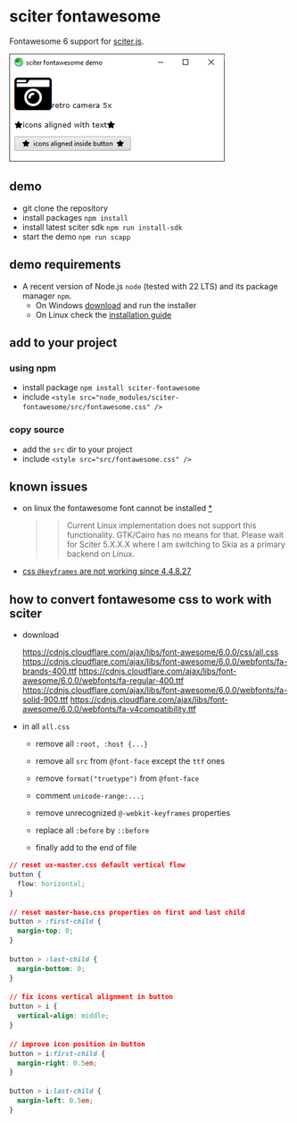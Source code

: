 # sciter fontawesome

Fontawesome 6 support for [sciter.js](https://sciter.com/).

![sciter fontawesome](https://github.com/8ctopus/sciter-fontawesome/raw/master/screenshot.png)

## demo

- git clone the repository
- install packages `npm install`
- install latest sciter sdk `npm run install-sdk`
- start the demo `npm run scapp`

## demo requirements

- A recent version of Node.js `node` (tested with 22 LTS) and its package manager `npm`.
    - On Windows [download](https://nodejs.dev/download/) and run the installer
    - On Linux check the [installation guide](https://www.digitalocean.com/community/tutorials/how-to-install-node-js-on-ubuntu-20-04#option-2-%E2%80%94-installing-node-js-with-apt-using-a-nodesource-ppa)

## add to your project

### using npm

- install package `npm install sciter-fontawesome`
- include `<style src="node_modules/sciter-fontawesome/src/fontawesome.css" />`

### copy source

- add the `src` dir to your project
- include `<style src="src/fontawesome.css" />`

## known issues

- on linux the fontawesome font cannot be installed [\*](https://sciter.com/forums/topic/css-load-font-on-linux-fails/)

    >> Current Linux implementation does not support this functionality.
    >> GTK/Cairo has no means for that.
    >> Please wait for Sciter 5.X.X.X where I am switching to Skia as a primary backend on Linux.

- [css `@keyframes` are not working since 4.4.8.27](https://sciter.com/forums/topic/css-keyframes-issue/)

## how to convert fontawesome css to work with sciter

- download

    https://cdnjs.cloudflare.com/ajax/libs/font-awesome/6.0.0/css/all.css
    https://cdnjs.cloudflare.com/ajax/libs/font-awesome/6.0.0/webfonts/fa-brands-400.ttf
    https://cdnjs.cloudflare.com/ajax/libs/font-awesome/6.0.0/webfonts/fa-regular-400.ttf
    https://cdnjs.cloudflare.com/ajax/libs/font-awesome/6.0.0/webfonts/fa-solid-900.ttf
    https://cdnjs.cloudflare.com/ajax/libs/font-awesome/6.0.0/webfonts/fa-v4compatibility.ttf

- in all `all.css`

    - remove all `:root, :host {...}`
    - remove all `src` from `@font-face` except the `ttf` ones
    - remove `format("truetype")` from `@font-face`
    - comment `unicode-range:...;`

    - remove unrecognized `@-webkit-keyframes` properties
    - replace all `:before` by `::before`
    - finally add to the end of file

```css
// reset ux-master.css default vertical flow
button {
  flow: horizontal;
}

// reset master-base.css properties on first and last child
button > :first-child {
  margin-top: 0;
}

button > :last-child {
  margin-bottom: 0;
}

// fix icons vertical alignment in button
button > i {
  vertical-align: middle;
}

// improve icon position in button
button > i:first-child {
  margin-right: 0.5em;
}

button > i:last-child {
  margin-left: 0.5em;
}
```
